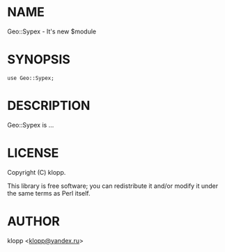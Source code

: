 # NAME

Geo::Sypex - It's new $module

# SYNOPSIS

    use Geo::Sypex;

# DESCRIPTION

Geo::Sypex is ...

# LICENSE

Copyright (C) klopp.

This library is free software; you can redistribute it and/or modify
it under the same terms as Perl itself.

# AUTHOR

klopp &lt;klopp@yandex.ru>
